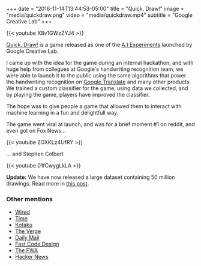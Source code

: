 +++
date = "2016-11-14T13:44:53-05:00"
title = "Quick, Draw!"
image = "media/quickdraw.png"
video = "media/quickdraw.mp4"
subtitle = "Google Creative Lab"
+++

{{< youtube X8v1GWzZYJ4 >}}


[Quick, Draw!](https://quickdraw.withgoogle.com) is a game released as one of the [A.I Experiments](https://aiexperiments.withgoogle.com) launched by Google Creative Lab. 

I came up with the idea for the game during an internal hackathon, and with huge help from collegues at Google's handwriting recognition team, we were able to launch it to the public using the same algorithms that power the handwriting recognition on [Google Translate](https://translate.google.com/) and many other products. We trained a custom classifier for the game, using data we collected, and by playing the game, players have improved the classifier.

The hope was to give people a game that allowed them to interact with machine learning in a fun and delightfull way.

The game went viral at launch, and was for a brief moment #1 on reddit, and even got on Fox News...

{{< youtube ZOXKLz4UfRY >}}

... and Stephen Colbert

{{< youtube 01fCwygLkLA >}}

**Update:** We have now released a large dataset containing 50 million drawings. Read more in [this post](/work/quick-draw-dataset).

### Other mentions

- [Wired](https://www.wired.com/2016/11/woah-googles-ai-really-good-pictionary/)
- [Time](http://time.com/4572598/google-ai-game-drawing/?iid=sr-link2)
- [Kotaku](http://kotaku.com/new-google-experiment-tries-to-guess-what-your-crappy-d-1789042784)
- [The Verge](http://www.theverge.com/2016/11/15/13641876/google-ai-experiments-quick-draw-image-recognition-game) 
- [Daily Mail](http://www.dailymail.co.uk/sciencetech/article-3945998/Can-Google-guess-drawing-Free-addictive-game-uses-AI-doodles.html)
- [Fast Code Design](https://www.fastcodesign.com/3065752/this-new-google-site-lets-you-play-with-its-ai-toys)
- [The FWA](https://thefwa.com/cases/quick-draw)
- [Hacker News](https://news.ycombinator.com/item?id=12965311)

